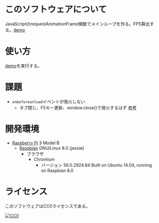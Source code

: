 ﻿# このソフトウェアについて

JavaScriptのrequestAnimationFrame関数でメインループを作る。FPS算出する。[demo](https://ytyaru.github.io/JS.requestAnimationFrame.20180806072000/src/0/index.html)

# 使い方

[demo](https://ytyaru.github.io/JS.requestAnimationFrame.20180806072000/src/0/index.html)を実行する。

# 課題

* `onbeforeunload`イベントが発火しない
    * タブ閉じ、F5キー更新、window.close()で発火するはず [参考](https://qiita.com/zyufu_0tuka/items/3017c5bf82c8c9145fa7)

# 開発環境

* [Raspberry Pi](https://ja.wikipedia.org/wiki/Raspberry_Pi) 3 Model B
    * [Raspbian](https://www.raspberrypi.org/downloads/raspbian/) GNU/Linux 8.0 (jessie)
        * ブラウザ
            * Chromium
                * バージョン 56.0.2924.84 Built on Ubuntu 14.04, running on Raspbian 8.0

# ライセンス

このソフトウェアはCC0ライセンスである。

[![CC0](http://i.creativecommons.org/p/zero/1.0/88x31.png "CC0")](http://creativecommons.org/publicdomain/zero/1.0/deed.ja)


